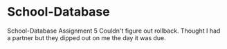 # School-Database
School-Database Assignment 5
Couldn't figure out rollback.
Thought I had a partner but they dipped out on me the day it was due.
